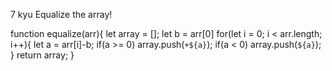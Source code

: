 7 kyu
Equalize the array!

function equalize(arr){
let array = [];
let b = arr[0]
  for(let i = 0; i < arr.length; i++){
    let a = arr[i]-b;
    if(a >= 0) array.push(`+${a}`);
    if(a < 0) array.push(`${a}`);
    }
  return array;
}

